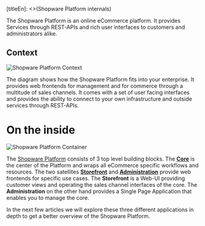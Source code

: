 [titleEn]: <>(Shopware Platform internals)

The Shopware Platform is an online eCommerce platform. It provides Services through REST-APIs and rich user interfaces to customers and administrators alike.

## Context

![Shopware Platform Context](dist/platform-context.svg)

The diagram shows how the Shopware Platform fits into your enterprise. It provides web frontends for management and for commerce through a multitude of sales channels. It comes with a set of user facing interfaces and provides the ability to connect to your own infrastructure and outside services through REST-APIs.

# On the inside

![Shopware Platform Container](dist/platform-container.svg)

The [Shopware Platform][platform-gh] consists of 3 top level building blocks. The [**Core**][core] is the center of the Platform and wraps all eCommerce specific workflows and resources. The two satellites [**Storefront**][storefront] and [**Administration**][admin] provide web frontends for specific use cases. The **Storefront** is a Web-UI providing customer views and operating the sales channel interfaces of the core. The **Administration** on the other hand provides a Single Page Application that enables you to manage the core.

In the next few articles we will explore these three different applications in depth to get a better overview of the Shopware Platform.

[platform-gh]: https://github.com/shopware/platform/tree/master/src
[core]: 11-core.md
[admin]: 12-administration.md
[storefront]: 13-storefront.md
